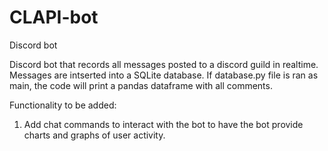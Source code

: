 # CLAPI-bot
Discord bot

Discord bot that records all messages posted to a discord guild in realtime. Messages are intserted into a SQLite database.
If database.py file is ran as main, the code will print a pandas dataframe with all comments.

Functionality to be added:
1. Add chat commands to interact with the bot to have the bot provide charts and graphs of user activity.
